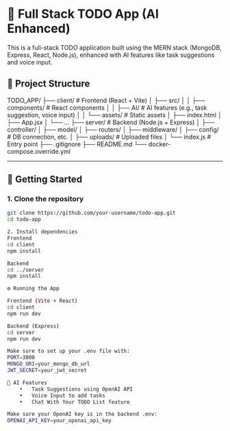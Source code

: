# 📝 Full Stack TODO App (AI Enhanced)

This is a full-stack TODO application built using the MERN stack (MongoDB, Express, React, Node.js), enhanced with AI features like task suggestions and voice input.

## 🔧 Project Structure

TODO_APP/
├── client/               # Frontend (React + Vite)
│   ├── src/
│   │   ├── components/   # React components
│   │   ├── AI/           # AI features (e.g., task suggestion, voice input)
│   │   └── assets/       # Static assets
│   ├── index.html
│   ├── App.jsx
│   └── …
├── server/               # Backend (Node.js + Express)
│   ├── controller/
│   ├── model/
│   ├── routers/
│   ├── middleware/
│   ├── config/           # DB connection, etc.
│   ├── uploads/          # Uploaded files
│   └── index.js          # Entry point
├── .gitignore
├── README.md
└── docker-compose.override.yml

---

## 🚀 Getting Started

### 1. Clone the repository

```bash
git clone https://github.com/your-username/todo-app.git
cd todo-app

2. Install dependencies
Frontend
cd client
npm install

Backend
cd ../server
npm install

⚙️ Running the App

Frontend (Vite + React)
cd client
npm run dev

Backend (Express)
cd server
npm run dev

Make sure to set up your .env file with:
PORT=3000
MONGO_URI=your_mongo_db_url
JWT_SECRET=your_jwt_secret

🧠 AI Features
	•	Task Suggestions using OpenAI API
	•	Voice Input to add tasks
	•	Chat With Your TODO List feature

Make sure your OpenAI key is in the backend .env:
OPENAI_API_KEY=your_openai_api_key